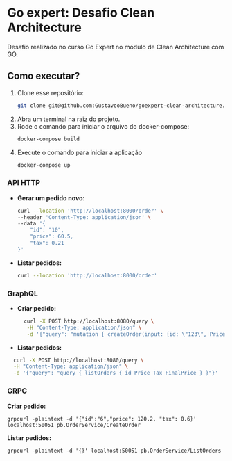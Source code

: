 # Go expert: Desafio Clean Architecture

Desafio realizado no curso Go Expert no módulo de Clean Architecture com GO.

## Como executar?

1. Clone esse repositório:
   ```sh
   git clone git@github.com:GustavooBueno/goexpert-clean-architecture.git
    ```
2. Abra um terminal na raiz do projeto.
3. Rode o comando para iniciar o arquivo do docker-compose:
   ```sh
   docker-compose build
   ```
4. Execute o comando para iniciar a aplicação
   ```sh
   docker-compose up
   ```
   
###  API HTTP

- **Gerar um pedido novo:**

  ```sh
  curl --location 'http://localhost:8000/order' \
  --header 'Content-Type: application/json' \
  --data '{
      "id": "10",
      "price": 60.5,
      "tax": 0.21
  }'
  ```

- **Listar pedidos:**

  ```sh
  curl --location 'http://localhost:8000/order'
  ```


###  GraphQL

- **Criar pedido:**

  ```sh
    curl -X POST http://localhost:8080/query \
     -H "Content-Type: application/json" \
     -d '{"query": "mutation { createOrder(input: {id: \"123\", Price: 100.50, Tax: 0.15}) { id Price Tax FinalPrice } }"}'
  ```

- **Listar pedidos:**
  
```sh
  curl -X POST http://localhost:8080/query \
  -H "Content-Type: application/json" \
  -d '{"query": "query { listOrders { id Price Tax FinalPrice } }"}'
 ```

### GRPC 

**Criar pedido:**

    grpcurl -plaintext -d '{"id":"6","price": 120.2, "tax": 0.6}' localhost:50051 pb.OrderService/CreateOrder


**Listar pedidos:**

    grpcurl -plaintext -d '{}' localhost:50051 pb.OrderService/ListOrders
      
